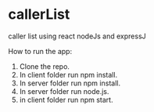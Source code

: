 # callerList
caller list using react nodeJs and expressJ

How to run the app:

1. Clone the repo.
2. In client folder run npm install.
3. In server folder run npm install.
4. In server folder run node.js.
5. in client folder run npm start.

